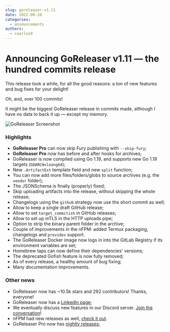 ```yaml
---
slug: goreleaser-v1.11
date: 2022-08-28
categories:
  - announcements
authors:
  - caarlos0
---
```


# Announcing GoReleaser v1.11 — the hundred commits release

This release took a while, for all the good reasons: a ton of new features and
bug fixes for your delight!

<!-- more -->

Oh, and, over 100 commits!

It might be the biggest GoReleaser release in commits made, although I have no
data to back it up — except my memory.

![GoReleaser Screenshot](https://carlosbecker.com/posts/goreleaser-v1.11/picture.png)

### Highlights

- **GoReleaser Pro** can now skip Fury publishing with `--skip-fury`;
- **GoReleaser Pro** now has before and after hooks for archives;
- GoReleaser is now compiled using Go 1.19, and supports new Go 1.19 targets
  (`GOARCH=loong64`);
- New `.ArtifactExt` template field and new `split` function;
- You can now add more files/folders/globs to source archives (e.g. the `vendor`
  folder);
- The JSONSchema is finally (properly) fixed;
- Skip uploading artifacts into the release, without skipping the whole release;
- Changelogs using the `github` strategy now use the short commit as well;
- Allow to keep a single draft GitHub release;
- Allow to set `target_commitish` in GitHub releases;
- Allow to set up mTLS in the HTTP uploads pipe;
- Option to strip the binary parent folder in the archive;
- Couple of improvements in the nFPM: added Termux packaging, changelogs and
  `provides` support.
- The GoReleaser Docker image now logs in into the GitLab Registry if its
  environment variables are set;
- Homebrew taps can now define their dependencies' versions;
- The deprecated Gofish feature is now fully removed;
- As of every release, a healthy amount of bug fixing;
- Many documentation improvements.

### Other news

- GoReleaser now has ~10.5k stars and 292 contributors! Thanks, everyone!
- GoReleaser now has a [LinkedIn page](https://www.linkedin.com/company/goreleaser/);
- We eventually discuss new features in our Discord server. [Join the conversation](https://discord.gg/RGEBtg8vQ6)!
- nFPM had new releases as well, [check it out](https://github.com/goreleaser/nfpm/releases).
- GoReleaser Pro now has [nightly releases](https://github.com/goreleaser/goreleaser-pro/releases/tag/nightly);

